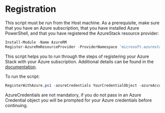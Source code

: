 # Registration

This script must be run from the Host machine. As a prerequisite, make sure that you have an Azure subscription, that you have installed Azure PowerShell, and that you have registered the AzureStack resource provider:

```powershell
Install-Module -Name AzureRM
Register-AzureRmResourceProvider -ProviderNamespace 'microsoft.azurestack'
```

This script helps you to run through the steps of registering your Azure Stack with your Azure subscription. Additional details can be found in the [documentation](https://docs.microsoft.com/en-us/azure/azure-stack/azure-stack-register).

To run the script:

```powershell
RegisterWithAzure.ps1 -azureCredentials YourCredentialObject -azureAccountId YourAccountName -azureSubscriptionId YourSubscriptionGUID -azureDirectoryTenantName YourAADTenantName
```

AzureCredentials are not mandatory, if you do not pass in an Azure Credential object you will be prompted for your Azure credentials before continuing. 
